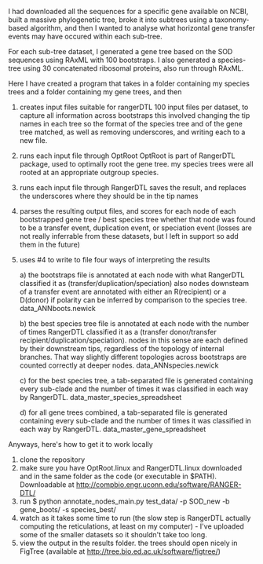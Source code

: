 I had downloaded all the sequences for a specific gene available on NCBI, built a massive phylogenetic tree, broke it into subtrees using a taxonomy-based algorithm, and then I wanted to analyse what horizontal gene transfer events may have occured within each sub-tree.

For each sub-tree dataset, I generated a gene tree based on the SOD sequences using RAxML with 100 bootstraps. I also generated a species-tree using 30 concatenated ribosomal proteins, also run through RAxML. 

Here I have created a program that takes in a folder containing my species trees and a folder containing my gene trees, and then 

1) creates input files suitable for rangerDTL 
	100 input files per dataset, to capture all information across bootstraps
	this involved changing the tip names in each tree so the format of the species tree and of the gene tree matched, as well as removing underscores, and writing each to a new file.

2) runs each input file through OptRoot 
	OptRoot is part of RangerDTL package, used to optimally root the gene tree. 
	my species trees were all rooted at an appropriate outgroup species.

3) runs each input file through RangerDTL
	saves the result, and replaces the underscores where they should be in the tip names

4) parses the resulting output files, and scores for each node of each bootstrapped gene tree / best species tree whether that node was found to be a transfer event, duplication event, or speciation event (losses are not really inferrable from these datasets, but I left in support so add them in the future)

5) uses #4 to write to file four ways of interpreting the results

	a) the bootstraps file is annotated at each node with what RangerDTL classified it as (transfer/duplication/speciation)
		also nodes downsteam of a transfer event are annotated with either an R(recipient) or a D(donor) if polarity can be inferred by comparison to the species tree. data_ANNboots.newick

	b) the best species tree file is annotated at each node with the number of times RangerDTL classified it as a (transfer donor/transfer recipient/duplication/speciation). nodes in this sense are each defined by their downstream tips, regardless of the topology of internal branches. That way slightly different topologies across bootstraps are counted correctly at deeper nodes. data_ANNspecies.newick

	c) for the best species tree, a tab-separated file is generated containing every sub-clade and the number of times it was classified in each way by RangerDTL. data_master_species_spreadsheet

	d) for all gene trees combined, a tab-separated file is generated containing every sub-clade and the number of times it was classified in each way by RangerDTL. data_master_gene_spreadsheet

Anyways, here's how to get it to work locally

1. clone the repository
2. make sure you have OptRoot.linux and RangerDTL.linux downloaded and in the same folder as the code (or executable in $PATH). Downloadable at http://compbio.engr.uconn.edu/software/RANGER-DTL/
3. run $  python annotate_nodes_main.py test_data/ -p SOD_new -b gene_boots/ -s species_best/
4. watch as it takes some time to run (the slow step is RangerDTL actually computing the reticulations, at least on my computer) - I've uploaded some of the smaller datasets so it shouldn't take too long.
5. view the output in the results folder. the trees should open nicely in FigTree (available at http://tree.bio.ed.ac.uk/software/figtree/)
